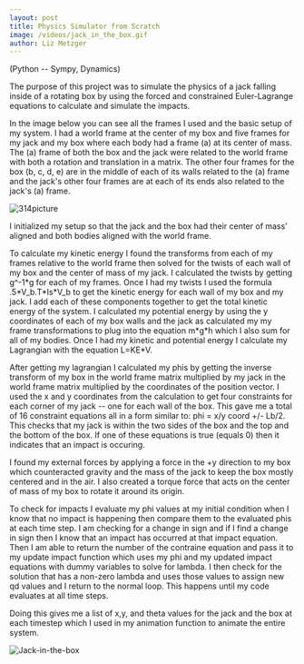 ```yaml
--- 
layout: post
title: Physics Simulator from Scratch
image: /videos/jack_in_the_box.gif
author: Liz Metzger
---
```


(Python -- Sympy, Dynamics)

The purpose of this project was to simulate the physics of a jack falling inside of a rotating box by using the forced and constrained Euler-Lagrange equations to calculate and simulate the impacts.
 
In the image below you can see all the frames I used and the basic setup of my system. I had a world frame at the center of my box and five frames for my jack and my box where each body had a frame (a) at its center of mass. The (a) frame of both the box and the jack were related to the world frame with both a rotation and translation in a matrix. The other four frames for the box (b, c, d, e) are in the middle of each of its walls related to the (a) frame and the jack's other four frames are at each of its ends also related to the jack's (a) frame.
 
 
![314picture](https://user-images.githubusercontent.com/113066141/207946114-df89a786-2211-44e4-9f02-1fb38b484762.jpg)
 
 
I initialized my setup so that the jack and the box had their center of mass’ aligned and both bodies aligned with the world frame.
 
To calculate my kinetic energy I found the transforms from each of my frames relative to the world frame then solved for the twists of each wall of my box and the center of mass of my jack. I calculated the twists by getting g^-1\*g for each of my frames. Once I had my twists I used the formula .5\*V_b.T\*Is\*V_b to get the kinetic energy for each wall of my box and my jack. I add each of these components together to get the total kinetic energy of the system. I calculated my potential energy by using the y coordinates of each of my box walls and the jack as calculated my my frame transformations to plug into the equation m\*g\*h which I also sum for all of my bodies. Once I had my kinetic and potential energy I calculate my Lagrangian with the equation L=KE\*V.
 
After getting my lagrangian I calculated my phis by getting the inverse transform of my box in the world frame matrix multiplied by my jack in the world frame matrix multiplied by the coordinates of the position vector. I used the x and y coordinates from the calculation to get four constraints for each corner of my jack -- one for each wall of the box. This gave me a total of 16 constraint equations all in a form similar to: phi = x/y coord +/- Lb/2. This checks that my jack is within the two sides of the box and the top and the bottom of the box. If one of these equations is true (equals 0) then it indicates that an impact is occuring.
 
I found my external forces by applying a force in the +y direction to my box which counteracted gravity and the mass of the jack to keep the box mostly centered and in the air. I also created a torque force that acts on the center of mass of my box to rotate it around its origin.
 
To check for impacts I evaluate my phi values at my initial condition when I know that no impact is happening then compare them to the evaluated phis at each time step. I am checking for a change in sign and if I find a change in sign then I know that an impact has occurred at that impact equation. Then I am able to return the number of the contraine equation and pass it to my update impact function which uses my phi and my updated impact equations with dummy variables to solve for lambda. I then check for the solution that has a non-zero lambda and uses those values to assign new qd values and I return to the normal loop. This happens until my code evaluates at all time steps.
 
Doing this gives me a list of x,y, and theta values for the jack and the box at each timestep which I used in my animation function to animate the entire system.



![Jack-in-the-box](https://user-images.githubusercontent.com/113066141/208222492-8223640a-71ec-4858-81c7-d2e8da4e67f0.gif)

